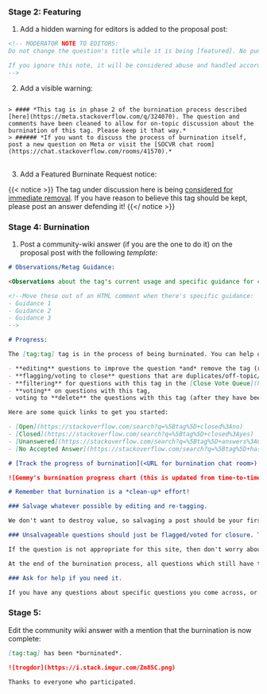 ### Stage 2: Featuring

1. Add a hidden warning for editors is added to the proposal post:

```md
<!-- MODERATOR NOTE TO EDITORS:
Do not change the question's title while it is being [featured]. No puns!

If you ignore this note, it will be considered abuse and handled accordingly.
-->
```

2. Add a visible warning:

<pre class="scrollable-code">
<code>
> #### *This tag is in phase 2 of the burnination process described [here](https://meta.stackoverflow.com/q/324070). The question and comments have been cleaned to allow for on-topic discussion about the burnination of this tag. Please keep it that way.*
> ###### *If you want to discuss the process of burnination itself, post a new question on Meta or visit the [SOCVR chat room](https://chat.stackoverflow.com/rooms/41570).*
</code>
</pre>

3. Add a Featured Burninate Request notice:

{{< notice >}}
The tag under discussion here is being [considered for immediate removal](http://meta.stackoverflow.com/questions/307068/make-it-easier-to-prevent-new-questions-being-added-in-a-tag/307124#307124). If you have reason to believe this tag should be kept, please post an answer defending it!
{{</ notice >}}

### Stage 4: Burnination

1. Post a community-wiki answer (if you are the one to do it) on the proposal post with the following *template:*

```md
# Observations/Retag Guidance:

<Observations about the tag's current usage and specific guidance for cleaning it up. This should either be summarized or carried over directly from the previous discussion. [This is formatted as an HTML tag, not a comment, so the post editor complains and reminds you it need to be dealt with.]>

<!--Move these out of an HTML comment when there's specific guidance:
- Guidance 1
- Guidance 2
- Guidance 3
-->

# Progress:

The [tag:tag] tag is in the process of being burninated. You can help out by reviewing the questions with this tag, and...

- **editing** questions to improve the question *and* remove the tag (retag-only edits are best left to users with full edit privileges; i.e. > 2k reputation),
- **flagging/voting to close** questions that are duplicates/off-topic/unclear/too broad/opinion-based (users with < 3k reputation can help quite a bit by flagging questions for closure, which helps keep the Close Vote Review Queue full),
- **filtering** for questions with this tag in the [Close Vote Queue](https://stackoverflow.com/review/close/?filter-tags=tag),
- **voting** on questions with this tag,
- voting to **delete** the questions with this tag (after they have been closed, and only if the entire Q&A contains nothing of value). However, keep in mind that at the end of the burnination process all closed questions containing this tag will be deleted semi-automatically. Thus, there's rarely a need to vote to delete these questions.

Here are some quick links to get you started:

- [Open](https://stackoverflow.com/search?q=%5Btag%5D+closed%3Ano)
- [Closed](https://stackoverflow.com/search?q=%5Btag%5D+closed%3Ayes)
- [Unanswered](https://stackoverflow.com/search?q=%5Btag%5D+answers%3A0+closed%3Ano)
- [No Accepted Answer](https://stackoverflow.com/search?q=%5Btag%5D+hasaccepted%3A0+closed%3Ano)

# [Track the progress of burnination](<URL for burnination chat room>)

![Gemmy's burnination progress chart (this is updated from time-to-time; see burnination chat room for the most recent)](<URL for gemmy burnination chart>)

# Remember that burnination is a *clean-up* effort!

### Salvage whatever possible by editing and re-tagging.

We don't want to destroy value, so salvaging a post should be your first priority. If a question can be saved, please edit it. Your edit should improve *all* problems with the question *and* remove the [tag:tag] tag, possibly replacing it with another tag, as described above in "Observations/Retag Guidance". (Edits, specially re-tags, are best left to users with [full edit privileges](https://stackoverflow.com/help/privileges/edit))

### Unsalvageable questions should just be flagged/voted for closure. They don't need to be retagged.

If the question is not appropriate for this site, then don't worry about removing the [tag:tag] tag&mdash;just flag/vote to close the question.

At the end of the burnination process, all questions which still have the [tag:tag] tag should have been closed. These will be mass-deleted, which will remove the tag from the system automatically, with minimal disruption.

### Ask for help if you need it.

If you have any questions about specific questions you come across, or the process in general, please feel free to leave a comment on this post. You can also drop into the [SOCVR chat room](https://chat.stackoverflow.com/rooms/41570) for real-time advice and discussion.
```

### Stage 5:

Edit the community wiki answer with a mention that the burnination is now complete:

```md
[tag:tag] has been *burninated*.

![trogdor](https://i.stack.imgur.com/Zm85C.png)

Thanks to everyone who participated.
```
